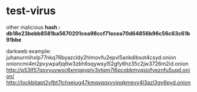 # test-virus

other malicious
**hash : db18e23bebb8581ba5670201cea98ccf71ecea70d64856b96c56c63c61b91bbe**

darkweb example:
juhanurmihxlp77nkq76byazcldy2hlmovfu2epvl5ankdibsot4csyd.onion
onioncmi4m2pvywpafjq6w3zbh6sqywsyl52gfy6hz35c2jw3726m2id.onion
http://p53lf57qovyuvwsc6xnrppyply3vtqm7l6pcobkmyqsiofyeznfu5uqd.onion/
http://lockbitapt2yfbt7lchxejug47kmqvqqxvvjpqkmevv4l3azl3gy6pyd.onion
